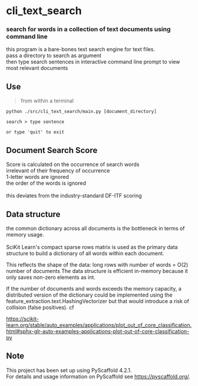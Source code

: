 # cli_text_search

### search for words in a collection of text documents using command line

this program is a bare-bones text search engine for text files. <br/> 
pass a directory to search as argument  <br/>
then type search sentences in interactive command line prompt to view most relevant documents

## Use

> from within a terminal

```
python ./src/cli_text_search/main.py [document_directory]

search > type sentence
 
or type 'quit' to exit
```

## Document Search Score

Score is calculated on the occurrence of search words<br/>
irrelevant of their frequency of occurrence<br/>
1-letter words are ignored<br/>
the order of the words is ignored<br/>  
this deviates from the industry-standard DF-ITF scoring

## Data structure

the common dictionary across all documents is the bottleneck in terms of memory usage.<br>    
SciKit Learn's compact sparse rows matrix is used as the primary data structure
to build a dictionary of all words within each document.<br/>

This reflects the shape of the data: long rows with number of words = O(2) number of documents
The data structure is efficient in-memory because it only saves non-zero elements as int.<br/> 

If the number of documents and words exceeds the memory capacity, a distributed version
of the dictionary could be implemented using the feature_extraction.text.HashingVectorizer
but that would introduce a risk of collision (false positives). cf<br/>

https://scikit-learn.org/stable/auto_examples/applications/plot_out_of_core_classification.html#sphx-glr-auto-examples-applications-plot-out-of-core-classification-py

## Note

This project has been set up using PyScaffold 4.2.1. <br/>
For details and usage information on PyScaffold see https://pyscaffold.org/.